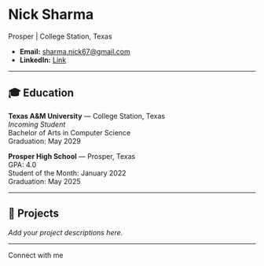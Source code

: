 # Nick Sharma
Prosper | College Station, Texas
- **Email:** sharma.nick67@gmail.com  
- **LinkedIn:** [Link](https://www.linkedin.com/in/nick-sharma1/)

---

## 🎓 Education
**Texas A&M University** — College Station, Texas  
*Incoming Student*  
Bachelor of Arts in Computer Science  
Graduation: May 2029

**Prosper High School** — Prosper, Texas  
GPA: 4.0  
Student of the Month: January 2022  
Graduation: May 2025

---

## 🚀 Projects

*Add your project descriptions here.*

---

Connect with me
